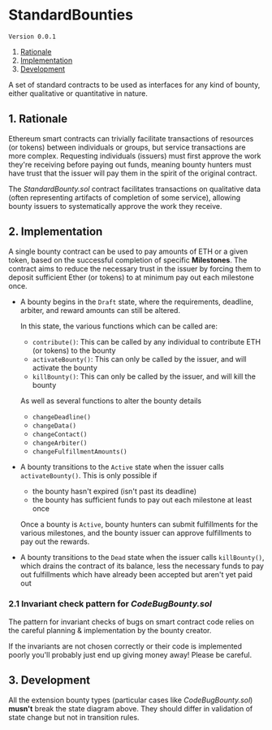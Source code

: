 # StandardBounties

`Version 0.0.1`

1. [Rationale](#1-rationale)
2. [Implementation](#2-implementation)
3. [Development](#3-development)

A set of standard contracts to be used as interfaces for any kind of bounty, either qualitative or quantitative in nature.

## 1. Rationale

Ethereum smart contracts can trivially facilitate transactions of resources (or tokens) between individuals or groups, but service transactions are more complex. Requesting individuals (issuers) must first approve the work they're receiving before paying out funds, meaning bounty hunters must have trust that the issuer will pay them in the spirit of the original contract.

The _StandardBounty.sol_ contract facilitates transactions on qualitative data (often representing artifacts of completion of some service), allowing bounty issuers to systematically approve the work they receive.


## 2. Implementation

A single bounty contract can be used to pay amounts of ETH or a given token, based on the successful completion of specific **Milestones**. The contract aims to reduce the necessary trust in the issuer by forcing them to deposit sufficient Ether (or tokens) to at minimum pay out each milestone once.

- A bounty begins in the `Draft` state, where the requirements, deadline, arbiter, and reward amounts can still be altered.

  In this state, the various functions which can be called are:
    - `contribute()`: This can be called by any individual to contribute ETH (or tokens) to the bounty
    - `activateBounty()`: This can only be called by the issuer, and will activate the bounty
    - `killBounty()`: This can only be called by the issuer, and will kill the bounty
    
  As well as several functions to alter the bounty details
    - `changeDeadline()`
    - `changeData()`
    - `changeContact()`
    - `changeArbiter()`
    - `changeFulfillmentAmounts()`

- A bounty transitions to the `Active` state when the issuer calls `activateBounty()`. This is only possible if
  - the bounty hasn't expired (isn't past its deadline)
  - the bounty has sufficient funds to pay out each milestone at least once

  Once a bounty is `Active`, bounty hunters can submit fulfillments for the various milestones, and the bounty issuer can approve fulfillments to pay out the rewards.

- A bounty transitions to the `Dead` state when the issuer calls `killBounty()`, which drains the contract of its balance, less the necessary funds to pay out fulfillments which have already been accepted but aren't yet paid out




### 2.1 Invariant check pattern for _CodeBugBounty.sol_

The pattern for invariant checks of bugs on smart contract code relies on the careful planning & implementation by the bounty creator.

If the invariants are not chosen correctly or their code is implemented poorly you'll probably just end up giving money away! Please be careful.

## 3. Development

All the extension bounty types (particular cases like _CodeBugBounty.sol_) **musn't** break the state diagram above. They should differ in validation of state change but not in transition rules.
